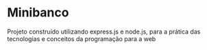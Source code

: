 # Minibanco

Projeto construído utilizando express.js e node.js, para a prática das tecnologias e conceitos da programação para a web
